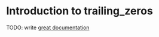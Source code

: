 # Introduction to trailing_zeros

TODO: write [great documentation](http://jacobian.org/writing/what-to-write/)
